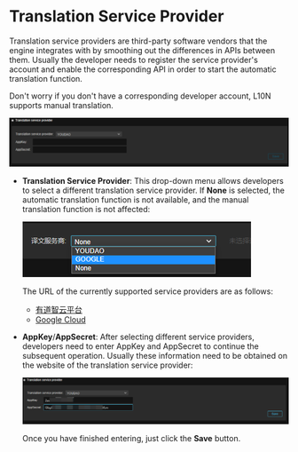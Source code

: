 # Translation Service Provider

Translation service providers are third-party software vendors that the engine integrates with by smoothing out the differences in APIs between them. Usually the developer needs to register the service provider's account and enable the corresponding API in order to start the automatic translation function.

Don't worry if you don't have a corresponding developer account, L10N supports manual translation.

![service](translation-service/overview.png)

- **Translation Service Provider**: This drop-down menu allows developers to select a different translation service provider. If **None** is selected, the automatic translation function is not available, and the manual translation function is not affected:

    ![select](translation-service/select.png)

    The URL of the currently supported service providers are as follows:

    - [有道智云平台](https://ai.youdao.com/gw.s#/)
    - [Google Cloud](https://cloud.google.com)

- **AppKey**/**AppSecret**: After selecting different service providers, developers need to enter AppKey and AppSecret to continue the subsequent operation. Usually these information need to be obtained on the website of the translation service provider:

    ![key](translation-service/youdao.png)

    Once you have finished entering, just click the **Save** button.
